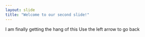 ```yaml
---
layout: slide
title: "Welcome to our second slide!"
---
```

I am finally getting the hang of this 
Use the left arrow to go back
